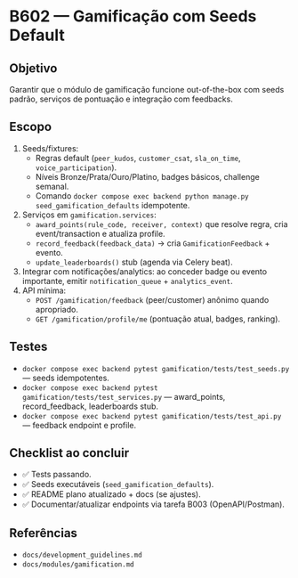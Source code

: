 # B602 — Gamificação com Seeds Default

## Objetivo
Garantir que o módulo de gamificação funcione out-of-the-box com seeds padrão, serviços de pontuação e integração com feedbacks.

## Escopo
1. Seeds/fixtures:
   - Regras default (`peer_kudos`, `customer_csat`, `sla_on_time`, `voice_participation`).
   - Níveis Bronze/Prata/Ouro/Platino, badges básicos, challenge semanal.
   - Comando `docker compose exec backend python manage.py seed_gamification_defaults` idempotente.
2. Serviços em `gamification.services`:
   - `award_points(rule_code, receiver, context)` que resolve regra, cria event/transaction e atualiza profile.
   - `record_feedback(feedback_data)` → cria `GamificationFeedback` + evento.
   - `update_leaderboards()` stub (agenda via Celery beat).
3. Integrar com notificações/analytics: ao conceder badge ou evento importante, emitir `notification_queue` + `analytics_event`.
4. API mínima:
   - `POST /gamification/feedback` (peer/customer) anônimo quando apropriado.
   - `GET /gamification/profile/me` (pontuação atual, badges, ranking).

## Testes
- `docker compose exec backend pytest gamification/tests/test_seeds.py` — seeds idempotentes.
- `docker compose exec backend pytest gamification/tests/test_services.py` — award_points, record_feedback, leaderboards stub.
- `docker compose exec backend pytest gamification/tests/test_api.py` — feedback endpoint e profile.

## Checklist ao concluir
- ✅ Tests passando.
- ✅ Seeds executáveis (`seed_gamification_defaults`).
- ✅ README plano atualizado + docs (se ajustes).
- ✅ Documentar/atualizar endpoints via tarefa B003 (OpenAPI/Postman).

## Referências
- `docs/development_guidelines.md`
- `docs/modules/gamification.md`

